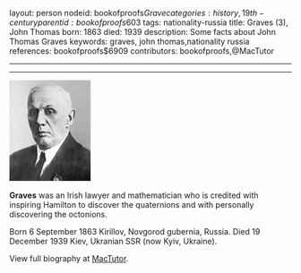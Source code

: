 layout: person
nodeid: bookofproofs$Grave
categories: history,19th-century
parentid: bookofproofs$603
tags: nationality-russia
title: Graves (3), John Thomas
born: 1863
died: 1939
description: Some facts about John Thomas Graves
keywords: graves, john thomas,nationality russia
references: bookofproofs$6909
contributors: bookofproofs,@MacTutor

---


---

![Grave.jpg](https://github.com/bookofproofs/bookofproofs.github.io/blob/main/_sources/_assets/images/portraits/Grave.jpg?raw=true)

**Graves** was an Irish lawyer and mathematician who is credited with inspiring Hamilton to discover the quaternions and with personally discovering the octonions.

Born 6 September 1863 Kirillov, Novgorod gubernia, Russia. Died 19 December 1939 Kiev, Ukranian SSR (now Kyiv, Ukraine).


View full biography at [MacTutor](https://mathshistory.st-andrews.ac.uk/Biographies/Grave/).